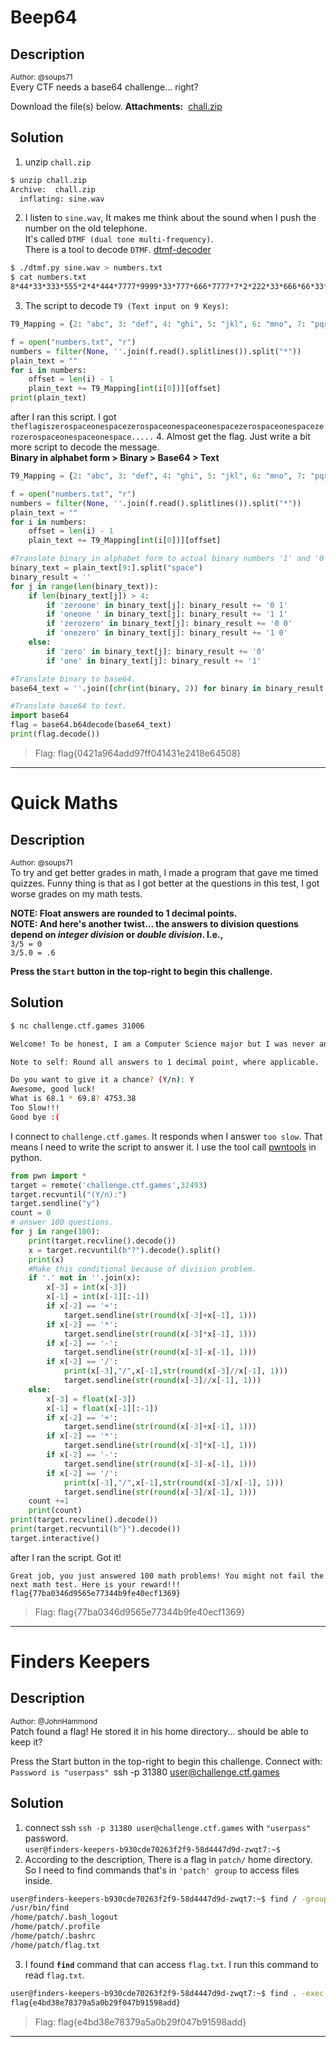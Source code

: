 # Beep64
## Description
<sup>Author: @soups71</sup><br>
Every CTF needs a base64 challenge... right?  

Download the file(s) below.
**Attachments:**  [chall.zip](/assets/files/chall.zip)
## Solution
1. unzip `chall.zip`
```bash
$ unzip chall.zip 
Archive:  chall.zip
  inflating: sine.wav 
```
2. I listen to `sine.wav`, It makes me think about the sound when I push the number on the old telephone. <br>It's called `DTMF (dual tone multi-frequency)`. <br>There is a tool to decode `DTMF`. [dtmf-decoder](https://github.com/ribt/dtmf-decoder)  
```bash
$ ./dtmf.py sine.wav > numbers.txt
$ cat numbers.txt 
8*44*33*333*555*2*4*444*7777*9999*33*777*666*7777*7*2*222*33*666*66*33*7777*7*2*222*33*9999*33*777*666*7777*7*2*222*33*666*66*33*7777*7*2*222*33*666*66*33*7777*7*2*222*33*9999*33*777*666*7777*7*2*222*33*6.....
```
3. The script to decode `T9 (Text input on 9 Keys)`:
```python
T9_Mapping = {2: "abc", 3: "def", 4: "ghi", 5: "jkl", 6: "mno", 7: "pqrs", 8: "tuv", 9: "wxyz", 0: " "}

f = open("numbers.txt", "r")
numbers = filter(None, ''.join(f.read().splitlines()).split("*"))
plain_text = ""
for i in numbers:
    offset = len(i) - 1
    plain_text += T9_Mapping[int(i[0])][offset]
print(plain_text)
```
after I ran this script. I got `theflagiszerospaceonespacezerospaceonespaceonespacezerospaceonespacezerozerospaceonespaceonespace.....`
4. Almost get the flag. Just write a bit more script to decode the message. <br>**Binary in alphabet form > Binary  > Base64 > Text**
```python
T9_Mapping = {2: "abc", 3: "def", 4: "ghi", 5: "jkl", 6: "mno", 7: "pqrs", 8: "tuv", 9: "wxyz", 0: " "}

f = open("numbers.txt", "r")
numbers = filter(None, ''.join(f.read().splitlines()).split("*"))
plain_text = ""
for i in numbers:
    offset = len(i) - 1
    plain_text += T9_Mapping[int(i[0])][offset]

#Translate binary in alphabet form to actual binary numbers '1' and '0'.
binary_text = plain_text[9:].split("space")
binary_result = ''
for j in range(len(binary_text)):
    if len(binary_text[j]) > 4:
        if 'zeroone' in binary_text[j]: binary_result += '0 1'
        if 'oneone ' in binary_text[j]: binary_result += '1 1'
        if 'zerozero' in binary_text[j]: binary_result += '0 0'
        if 'onezero' in binary_text[j]: binary_result += '1 0'
    else:
        if 'zero' in binary_text[j]: binary_result += '0'
        if 'one' in binary_text[j]: binary_result += '1'

#Translate binary to base64.
base64_text = ''.join([chr(int(binary, 2)) for binary in binary_result.split(' ')])

#Translate base64 to text.
import base64
flag = base64.b64decode(base64_text)
print(flag.decode())
```

> Flag: flag{0421a964add97ff041431e2418e64508}
---
# Quick Maths
## Description
<sup>Author: @soups71</sup><br>
To try and get better grades in math, I made a program that gave me timed quizzes. Funny thing is that as I got better at the questions in this test, I got worse grades on my math tests.  
  
**NOTE: Float answers are rounded to 1 decimal points.**  
**NOTE: And here's another twist... the answers to division questions depend on _integer division_ or _double division_. I.e.,**  
`3/5 = 0`  
`3/5.0 = .6`  

**Press the `Start` button in the top-right to begin this challenge.**
## Solution
```bash
$ nc challenge.ctf.games 31006

Welcome! To be honest, I am a Computer Science major but I was never any good at math in school. I seemed to always get Cs.  

Note to self: Round all answers to 1 decimal point, where applicable.

Do you want to give it a chance? (Y/n): Y
Awesome, good luck!
What is 68.1 * 69.8? 4753.38
Too Slow!!!
Good bye :(
```
I connect to `challenge.ctf.games`. It responds when I answer `too slow`. That means I need to write the script to answer it. I  use the tool call [pwntools](https://github.com/Gallopsled/pwntools) in python.
```python
from pwn import *
target = remote('challenge.ctf.games',32493)
target.recvuntil("(Y/n):")
target.sendline("y")
count = 0
# answer 100 questions.
for j in range(100): 
    print(target.recvline().decode())
    x = target.recvuntil(b"?").decode().split()
    print(x)
    #Make this conditional because of division problem.
    if '.' not in ''.join(x):
        x[-3] = int(x[-3])
        x[-1] = int(x[-1][:-1])
        if x[-2] == '+':
            target.sendline(str(round(x[-3]+x[-1], 1)))
        if x[-2] == '*':
            target.sendline(str(round(x[-3]*x[-1], 1)))
        if x[-2] == '-':
            target.sendline(str(round(x[-3]-x[-1], 1)))
        if x[-2] == '/':
            print(x[-3],"/",x[-1],str(round(x[-3]//x[-1], 1)))
            target.sendline(str(round(x[-3]//x[-1], 1)))
    else:
        x[-3] = float(x[-3])
        x[-1] = float(x[-1][:-1])
        if x[-2] == '+':
            target.sendline(str(round(x[-3]+x[-1], 1)))
        if x[-2] == '*':
            target.sendline(str(round(x[-3]*x[-1], 1)))
        if x[-2] == '-':
            target.sendline(str(round(x[-3]-x[-1], 1)))
        if x[-2] == '/':
            print(x[-3],"/",x[-1],str(round(x[-3]/x[-1], 1)))
            target.sendline(str(round(x[-3]/x[-1], 1)))
    count +=1
    print(count)
print(target.recvline().decode())
print(target.recvuntil(b"}").decode())
target.interactive()
```

after I ran the script. Got it!
```
Great job, you just answered 100 math problems! You might not fail the next math test. Here is your reward!!!
flag{77ba0346d9565e77344b9fe40ecf1369}
```

> Flag: flag{77ba0346d9565e77344b9fe40ecf1369}
---
# Finders Keepers
## Description
<sup>Author: @JohnHammond</sup><br>
Patch found a flag! He stored it in his home directory... should be able to keep it?

Press the Start button in the top-right to begin this challenge.
Connect with:
	`Password is "userpass"
	`ssh -p 31380 user@challenge.ctf.games
## Solution
1. connect ssh `ssh -p 31380 user@challenge.ctf.games` with `"userpass"` password.<br>`user@finders-keepers-b930cde70263f2f9-58d4447d9d-zwqt7:~$ `
2. According to the description, There is a flag in `patch/` home directory. So I need to find commands that's in `'patch' group` to access files inside.
```bash 
user@finders-keepers-b930cde70263f2f9-58d4447d9d-zwqt7:~$ find / -group patch -type f 2>/dev/null
/usr/bin/find
/home/patch/.bash_logout
/home/patch/.profile
/home/patch/.bashrc
/home/patch/flag.txt
```
3. I found **`find`** command that can access `flag.txt`. I run this command to read `flag.txt`.
```bash 
user@finders-keepers-b930cde70263f2f9-58d4447d9d-zwqt7:~$ find . -exec /bin/cat /home/patch/flag.txt \;
flag{e4bd38e78379a5a0b29f047b91598add}
```

> Flag: flag{e4bd38e78379a5a0b29f047b91598add}
---
